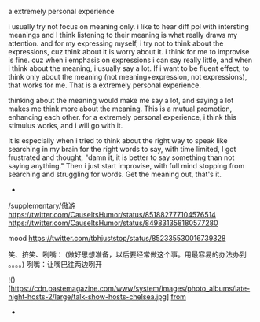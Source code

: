 a extremely personal experience

i usually try not focus on meaning only. i like to hear diff ppl with intersting meanings and I think listening to their meaning is what really draws my attention. and for my expressing myself, i try not to think about the expressions, cuz think about it is worry about it. i think for me to improvise is fine. cuz when i emphasis on expressions i can say really little, and when i think about the meaning, i usually say a lot. If i want to be fluent effect, to think only about the meaning (not meaning+expression, not expressions), that works for me. That is a extremely personal experience. 

thinking about the meaning would make me say a lot, and saying a lot makes me think more about the meaning. This is a mutual promotion, enhancing each other. for a extremely personal experience, i think this stimulus works, and i will go with it.

It is especially when i tried to think about the right way to speak like searching in my brain for the right words to say, with time limited, I got frustrated and thought, "damn it, it is better to say something than not saying anything." Then i just start improvise, with full mind stopping from searching and struggling for words. Get the meaning out, that's it.

-

/supplementary/傲游
https://twitter.com/CauseItsHumor/status/851882777104576514
https://twitter.com/CauseItsHumor/status/849831358180577280

mood
https://twitter.com/tbhjuststop/status/852335530016739328

笑、挤笑、咧嘴：
(做好思想准备，以后要经常做这个事。用最容易的办法办到 。。。。)
咧嘴：让嘴巴往两边咧开

!()[https://cdn.pastemagazine.com/www/system/images/photo_albums/late-night-hosts-2/large/talk-show-hosts-chelsea.jpg] [from](https://www.pastemagazine.com/articles/2016/07/ranking-the-current-late-night-talk-show-hosts-jul.html#ChelseaHandler)

-
